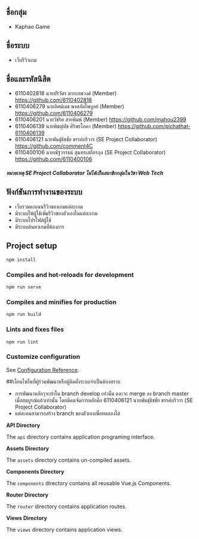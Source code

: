 ## ชื่อกลุ่ม
- Kaphao Game

## ชื่อระบบ
- เว็บรีวิวเกม

## ชื่อและรหัสนิสิต
- 6110402818 นายปริวัตร มากเทพวงศ์ (Member) https://github.com/6110402818
- 6110406279 นายอิศม์เดช พงศภัคไพบูลย์ (Member) https://github.com/6110406279
- 6110406201 นายวัชริศ สายพิมพ์ (Member) https://github.com/mahou2399
- 6110406139 นายพิชญ์ทัช ศิริพรโภคา (Member) https://github.com/pichathat-6110406139
- 6110406121 นายพันธุ์ธิชชัย   ขรรค์บริวาร (SE Project Collaborator) https://github.com/comment4C
- 6110400106 นายณัฐวรรธน์  สุนทรเสถียรกุล (SE Project Collaborator) https://github.com/6110400106
##### หมายเหตุ SE Project Collaborator ไม่ได้เป็นสมาชิกกลุ่มในวิชา Web Tech 

## ฟังก์ชันการทำงานของระบบ
- เว็บรวมคะแนนรีวิวของเกมแต่ละเกม
- มีระบบให้ผู้ใช้เพิ่มรีวิวของตัวเองในแต่ละเกม
- มีระบบโปรไฟล์ผู้ใช้
- มีระบบค้นหาเกมที่ต้องการ


## Project setup
```
npm install
```

### Compiles and hot-reloads for development
```
npm run serve
```

### Compiles and minifies for production
```
npm run build
```

### Lints and fixes files
```
npm run lint
```

### Customize configuration
See [Configuration Reference](https://cli.vuejs.org/config/).


##เงื่อนไขอื่นที่ผู้ร่วมพัฒนาหรือผู้ติดตั้งระบบจำเป็นต้องทราบ
- การพัฒนาหลักๆจะทำใน branch develop เท่านั้น และจะ merge ลง branch master เมื่อสมบูรณ์แล้วเท่านั้น โดยมีคนจัดการหลักคือ 6110406121 นายพันธุ์ธิชชัย   ขรรค์บริวาร (SE Project Collaborator)
- แต่ละคนสามารถสร้าง branch ของตัวเองเพื่อทดลองได้

**API Directory**

The `api` directory contains application programing interface.

**Assets Directory**

The `assets` directory contains un-compiled assets.

**Components Directory**

The `components` directory contains all reusable Vue.js Components.

**Router Directory**

The `router` directory contains application routes.

**Views Directory**

The `views` directory contains application views.
